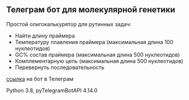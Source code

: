 ## Телеграм бот для молекулярной генетики
Простой олигокалькурятор для рутинных задач:
+ Найти длину праймера
+ Температуру плавления праймера (максимальная длина 100 нуклеотидов)
+ GC% состав праймера (максимальная длина 500 нуклеотидов)
+ Комплементарную цепь (максимальная длина 500 нуклеотидов)
+ Перевернуть последовательность 

[ссылка](https://t.me/OligoCalcBot) на бот в Телеграм

Python 3.8, pyTelegramBotAPI 4.14.0